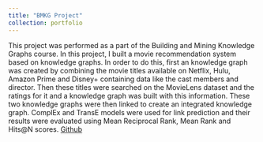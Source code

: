 ```yaml
---
title: "BMKG Project"
collection: portfolio
---
```


This project was performed as a part of the Building and Mining Knowledge Graphs course. In this project, I built a movie recommendation system based on knowledge graphs. In order to do this, first an knowledge graph was created by combining the movie titles available on Netflix, Hulu, Amazon Prime and Disney+ containing data like the cast members and director. Then these titles were searched on the MovieLens dataset and the ratings for it and a knowledge graph was built with this information. These two knowledge graphs were then linked to create an integrated knowledge graph. ComplEx and TransE models were used for link prediction and their results were evaluated using Mean Reciprocal Rank, Mean Rank and Hits@N scores. [Github](https://github.com/advaithjai22/BMKG_Project) 
